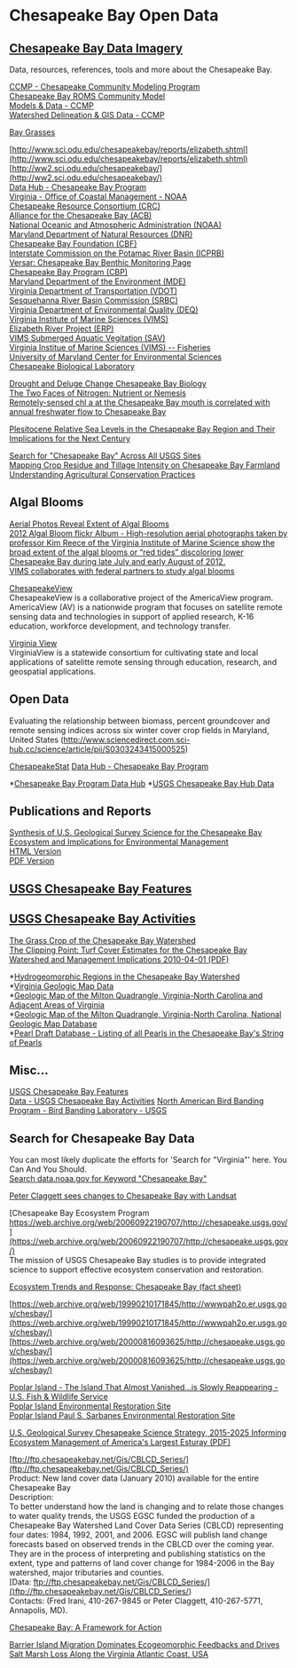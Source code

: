 # Chesapeake Bay Open Data  

## [Chesapeake Bay Data Imagery](data-chesapeake-bay-imagery.md)

Data, resources, references, tools and more about the Chesapeake Bay.  
 
  
[CCMP - Chesapeake Community Modeling Program](http://ches.communitymodeling.org/index.php)  
[Chesapeake Bay ROMS Community Model](http://ches.communitymodeling.org/models/ChesROMS/index.php)  
[Models & Data - CCMP](http://ches.communitymodeling.org/models.php)  
[Watershed Delineation & GIS Data - CCMP](http://ches.communitymodeling.org/models/CBPhase5/datalibrary/watershed-GIS-data.php)  


[Bay Grasses](http://www.chesapeakebay.net/issues/issue/bay_grasses)  


[http://www.sci.odu.edu/chesapeakebay/reports/elizabeth.shtml](http://www.sci.odu.edu/chesapeakebay/reports/elizabeth.shtml)  
[http://ww2.sci.odu.edu/chesapeakebay/](http://ww2.sci.odu.edu/chesapeakebay/)  
[Data Hub - Chesapeake Bay Program](http://www.chesapeakebay.net/data)  
[Virginia - Office of Coastal Management - NOAA](https://www.coast.noaa.gov/states/virginia/)  
[Chesapeake Resource Consortium (CRC)](http://www.chesapeake.org/)  
[Alliance for the Chesapeake Bay (ACB)](http://www.alliancechesbay.org/index.cfm)  
[National Oceanic and Atmospheric Administration (NOAA)](http://www.noaa.gov/)  
[Maryland Department of Natural Resources (DNR)](http://www.dnr.state.md.us/sw_index_flash.asp)  
[Chesapeake Bay Foundation (CBF)](http://www.cbf.org/)  
[Interstate Commission on the Potamac River Basin (ICPRB)](http://www.potomacriver.org/)  
[Versar: Chesapeake Bay Benthic Monitoring Page](http://esm.versar.com/Vcb/Benthos/CBBENhome.htm)  
[Chesapeake Bay Program (CBP)](http://www.chesapeakebay.net)  
[Maryland Department of the Environment (MDE)](http://www.mde.state.md.us/)  
[Virginia Department of Transportation (VDOT)](http://www.virginiadot.org/default_flash.asp)  
[Sesquehanna River Basin Commission (SRBC)](http://www.srbc.net/)  
[Virginia Department of Environmental Quality (DEQ)](http://www.deq.state.va.us/)  
[Virginia Institute of Marine Sciences (VIMS)](http://www.vims.edu/index.php?svr=www)  
[Elizabeth River Project (ERP)](http://www.elizabethriver.org/)  
[VIMS Submerged Aquatic Vegitation (SAV)](http://www.vims.edu/bio/sav/)  
[Virginia Institue of Marine Sciences (VIMS) -- Fisheries](http://www.vims.edu/research/departments/fisheries/index.php)  
[University of Maryland Center for Environmental Sciences](http://www.umces.edu/)  
[Chesapeake Biological Laboratory](http://www.umces.edu/cbl)  


[Drought and Deluge Change Chesapeake Bay Biology](http://earthobservatory.nasa.gov/Features/ChesapeakeBay/)  
[The Two Faces of Nitrogen: Nutrient or Nemesis](http://earthobservatory.nasa.gov/Features/ChesapeakeBay/chesapeake_bay2.php)  
[Remotely-sensed chl a at the Chesapeake Bay mouth is correlated with annual freshwater flow to Chesapeake Bay](https://disc.gsfc.nasa.gov/education-and-outreach/additional/science-focus/PDFs/2004GL021852.pdf)  

[Plesitocene Relative Sea Levels in the Chesapeake Bay Region and Their Implications for the Next Century](http://www.geosociety.org/gsatoday/archive/25/8/pdf/i1052-5173-25-8-4.pdf)  

[Search for "Chesapeake Bay" Across All USGS Sites](https://search.usa.gov/search?affiliate=usgs&query=chesapeake+bay)  
[Mapping Crop Residue and Tillage Intensity on Chesapeake Bay Farmland](http://eros.usgs.gov/doi-remote-sensing-activities/2015/mapping-crop-residue-and-tillage-intensity-chesapeake-bay-farmland)  
[Understanding Agricultural Conservation Practices](http://eros.usgs.gov/doi-remote-sensing-activities/2015/understanding-agricultural-conservation-practices)

## Algal Blooms
[Aerial Photos Reveal Extent of Algal Blooms](http://www.vims.edu/newsandevents/_docs/bloom_photos.pdf)  
[2012 Algal Bloom flickr Album - High-resolution aerial photographs taken by professor Kim Reece of the Virginia Institute of Marine Science show the broad extent of the algal blooms or “red tides” discoloring lower Chesapeake Bay during late July and early August of 2012.](https://www.flickr.com/photos/vims_photos/sets/72157630853932606/)  
[VIMS collaborates with federal partners to study algal blooms](http://www.wm.edu/news/stories/2016/vims-collaborates-with-federal-partners-to-study-algal-blooms.php)  


[ChesapeakeView](http://www.chesapeakeview.psu.edu/)  
ChesapeakeView is a collaborative project of the AmericaView program. AmericaView (AV) is a nationwide program that focuses on satellite remote sensing data and technologies in support of applied research, K-16 education, workforce development, and technology transfer. 

[Virginia View](http://virginiaview.cnre.vt.edu/)  
VirginiaView is a statewide consortium for cultivating state and local applications of satelitte remote sensing through education, research, and geospatial applications.  


## Open Data  

Evaluating the relationship between biomass, percent groundcover and remote sensing indices across six winter cover crop fields in Maryland, United States
(http://www.sciencedirect.com.sci-hub.cc/science/article/pii/S0303243415000525)

[ChesapeakeStat](http://www.chesapeakestat.com/)
[Data Hub - Chesapeake Bay Program](http://www.chesapeakebay.net/data)



*[Chesapeake Bay Program Data Hub](http://www.chesapeakebay.net/data)
*[USGS Chesapeake Bay Hub Data](http://chesapeake.usgs.gov/data.html)  

## Publications and Reports  

[Synthesis of U.S. Geological Survey Science for the Chesapeake Bay Ecosystem and Implications for Environmental Management](https://pubs.usgs.gov/circ/circ1316/)  
[HTML Version](https://pubs.usgs.gov/circ/circ1316/html/)  
[PDF Version](https://pubs.usgs.gov/circ/circ1316/circular1316.pdf)  

## [USGS Chesapeake Bay Features](http://chesapeake.usgs.gov/)  
## [USGS Chesapeake Bay Activities](http://chesapeake.usgs.gov/phase6/)  

[The Grass Crop of the Chesapeake Bay Watershed](http://chesapeakestormwater.net/2009/06/the-grass-crop-of-the-chesapeake-bay-watershed/)  
[The Clipping Point: Turf Cover Estimates for the Chesapeake Bay Watershed and Management Implications 2010-04-01 (PDF)](http://chesapeakestormwater.net/wp-content/uploads/downloads/2012/01/TechBulletinNo8TheClippingPoint.pdf)  




*[Hydrogeomorphic Regions in the Chesapeake Bay Watershed](http://water.usgs.gov/GIS/metadata/usgswrd/XML/hgmr.xml)  
*[Virginia Geologic Map Data](http://mrdata.usgs.gov/geology/state/state.php?state=VA)  
*[Geologic Map of the Milton Quadrangle, Virginia-North Carolina and Adjacent Areas of Virginia](https://pubs.er.usgs.gov/publication/i683)  
*[Geologic Map of the Milton Quadrangle, Virginia-North Carolina, National Geologic Map Database](http://ngmdb.usgs.gov/Prodesc/proddesc_9458.htm)  
*[Pearl Draft Database - Listing of all Pearls in the Chesapeake Bay's String of Pearls](http://www.stringofpearls.org/?page_id=2058)  


## Misc...  

[USGS Chesapeake Bay Features](http://chesapeake.usgs.gov/)  
[Data - USGS Chesapeake Bay Activities](http://chesapeake.usgs.gov/data.html)
[North American Bird Banding Program - Bird Banding Laboratory - USGS](https://www.pwrc.usgs.gov/bbl/)  

## Search for Chesapeake Bay Data  
You can most likely duplicate the efforts for 'Search for "Virginia"' here. You Can And You Should.  
[Search data.noaa.gov for Keyword "Chesapeake Bay"](https://data.noaa.gov/dataset?q=Chesapeake+Bay)  

[Peter Claggett sees changes to Chesapeake Bay with Landsat](http://earthsky.org/earth/peter-claggett-sees-change-to-chesapeake-bay-with-landsat)  


[Chesapeake Bay Ecosystem Program https://web.archive.org/web/20060922190707/http://chesapeake.usgs.gov/](https://web.archive.org/web/20060922190707/http://chesapeake.usgs.gov/)  
The mission of USGS Chesapeake Bay studies is to provide integrated science to support effective ecosystem conservation and restoration.  

[Ecosystem Trends and Response:  Chesapeake Bay (fact sheet)](https://web.archive.org/web/20060922190707/http://geochange.er.usgs.gov/pub/info/facts/chesapeake/)  

[https://web.archive.org/web/19990210171845/http://wwwpah2o.er.usgs.gov/chesbay/](https://web.archive.org/web/19990210171845/http://wwwpah2o.er.usgs.gov/chesbay/)  
[https://web.archive.org/web/20000816093625/http://chesapeake.usgs.gov/chesbay/](https://web.archive.org/web/20000816093625/http://chesapeake.usgs.gov/chesbay/)  


[Poplar Island - The Island That Almost Vanished...is Slowly Reappearing - U.S. Fish & Wildlife Service](http://www.fws.gov/ChesapeakeBay/Newsletter/Summer05/Poplar%20Island/Island.htm)  
[Poplar Island Environmental Restoration Site](http://web.archive.org/web/20101117031210/http://www.nab.usace.army.mil/projects/Maryland/PoplarIsland/index.html)  
[Poplar Island Paul S. Sarbanes Environmental Restoration Site](http://web.archive.org/web/20120708151154/http://www.nab.usace.army.mil/Projects/PoplarIsland/Intro.htm)  


[U.S. Geological Survey Chesapeake Science Strategy, 2015-2025 Informing Ecosystem Management of America's Largest Esturay (PDF)](https://pubs.usgs.gov/of/2015/1162/ofr20151162.pdf)  

[ftp://ftp.chesapeakebay.net/Gis/CBLCD_Series/](ftp://ftp.chesapeakebay.net/Gis/CBLCD_Series/)  
Product:  New land cover data (January 2010) available for the entire Chesapeake Bay  
Description:  
To better understand how the land is changing and to relate those changes to water quality trends, the USGS EGSC funded the production of a Chesapeake Bay Watershed Land Cover Data Series (CBLCD) representing four dates: 1984, 1992, 2001, and 2006. EGSC will publish land change forecasts based on observed trends in the CBLCD over the coming year. They are in the process of interpreting and publishing statistics on the extent, type and patterns of land cover change for 1984-2006 in the Bay watershed, major tributaries and counties.  
[Data:  ftp://ftp.chesapeakebay.net/Gis/CBLCD_Series/]()ftp://ftp.chesapeakebay.net/Gis/CBLCD_Series/)  
Contacts:  (Fred Irani, 410-267-9845 or Peter Claggett, 410-267-5771, Annapolis, MD).  



[Chesapeake Bay: A Framework for Action](https://nepis.epa.gov/Exe/ZyNET.exe/2000VSI8.TXT?ZyActionD=ZyDocument&Client=EPA&Index=1981+Thru+1985&Docs=&Query=&Time=&EndTime=&SearchMethod=1&TocRestrict=n&Toc=&TocEntry=&QField=&QFieldYear=&QFieldMonth=&QFieldDay=&IntQFieldOp=0&ExtQFieldOp=0&XmlQuery=&File=D%3A%5Czyfiles%5CIndex%20Data%5C81thru85%5CTxt%5C00000011%5C2000VSI8.txt&User=ANONYMOUS&Password=anonymous&SortMethod=h%7C-&MaximumDocuments=1&FuzzyDegree=0&ImageQuality=r75g8/r75g8/x150y150g16/i425&Display=hpfr&DefSeekPage=x&SearchBack=ZyActionL&Back=ZyActionS&BackDesc=Results%20page&MaximumPages=1&ZyEntry=1&SeekPage=x&ZyPURL)


[Barrier Island Migration Dominates Ecogeomorphic Feedbacks and Drives Salt Marsh Loss Along the Virginia Atlantic Coast, USA](http://geology.gsapubs.org.sci-hub.cc/content/45/2/123.full.pdf+html)  



